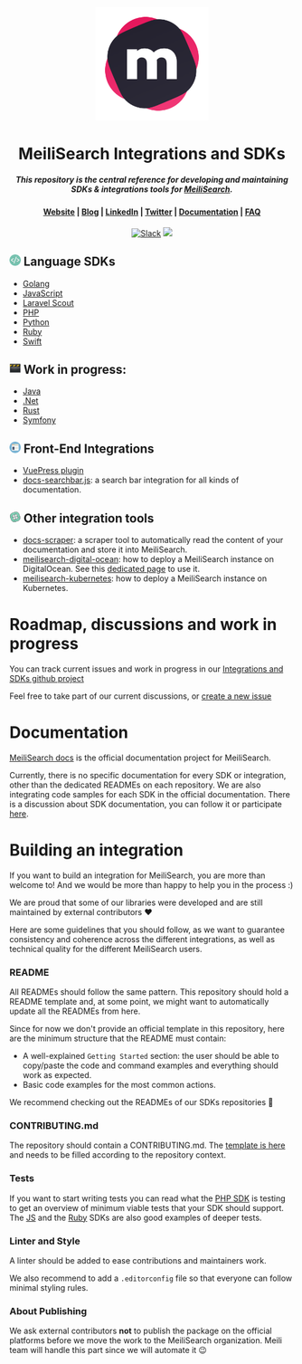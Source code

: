 <p align="center">
  <img src="assets/logos/logo.svg" alt="MeiliSearch" width="200" height="200" />
</p>


<h1 align="center">MeiliSearch Integrations and SDKs</h1>
<h5 align="center">This repository is the central reference for developing and maintaining SDKs & integrations tools for <a href="https://github.com/meilisearch/MeiliSearch">MeiliSearch</a>.
</h5>

<h4 align="center">
  <a href="https://www.meilisearch.com">Website</a> |
  <a href="https://blog.meilisearch.com">Blog</a> | 
  <a href="https://fr.linkedin.com/company/meilisearch">LinkedIn</a> | 
  <a href="https://twitter.com/meilisearch">Twitter</a> | 
  <a href="https://docs.meilisearch.com">Documentation</a> | 
  <a href="https://docs.meilisearch.com/faq/">FAQ</a>
</h4>

<p align="center">
  <a href="https://slack.meilisearch.com"><img src="https://img.shields.io/badge/slack-MeiliSearch-blue.svg?logo=slack" alt="Slack"></a>
  <a href="https://github.com/meilisearch/MeiliSearch/discussions" alt="Discussions"><img src="https://img.shields.io/badge/github-discussions-red" /></a>
</p>

## <img src="assets/icons/dev.png" width="20"> Language SDKs

- [Golang](https://github.com/meilisearch/meilisearch-go)
- [JavaScript](https://github.com/meilisearch/meilisearch-js)
- [Laravel Scout](https://github.com/meilisearch/meilisearch-laravel-scout)
- [PHP](https://github.com/meilisearch/meilisearch-php)
- [Python](https://github.com/meilisearch/meilisearch-python)
- [Ruby](https://github.com/meilisearch/meilisearch-ruby)
- [Swift](https://github.com/meilisearch/meilisearch-swift)

## <img src="assets/icons/wip.png" width="20"> Work in progress:

- [Java](https://github.com/meilisearch/meilisearch-java)
- [.Net](https://github.com/meilisearch/meilisearch-dotnet)
- [Rust](https://github.com/meilisearch/meilisearch-rust)
- [Symfony](https://github.com/meilisearch/meilisearch-symfony)

## <img src="assets/icons/front.png" width="20"> Front-End Integrations

- [VuePress plugin](https://github.com/meilisearch/vuepress-plugin-meilisearch)
- [docs-searchbar.js](https://github.com/meilisearch/docs-searchbar.js): a search bar integration for all kinds of documentation.

## <img src="assets/icons/other.png" width="20"> Other integration tools

- [docs-scraper](https://github.com/meilisearch/docs-scraper): a scraper tool to automatically read the content of your documentation and store it into MeiliSearch.
- [meilisearch-digital-ocean](https://github.com/meilisearch/meilisearch-digital-ocean): how to deploy a MeiliSearch instance on DigitalOcean. See this [dedicated page](https://docs.meilisearch.com/resources/howtos/digitalocean_droplet.html) to use it.
- [meilisearch-kubernetes](https://github.com/meilisearch/meilisearch-kubernetes): how to deploy a MeiliSearch instance on Kubernetes.

# Roadmap, discussions and work in progress

You can track current issues and work in progress in our [Integrations and SDKs github project](https://github.com/orgs/meilisearch/projects/3)

Feel free to take part of our current discussions, or [create a new issue](https://github.com/meilisearch/integration-guides/issues/new)

# Documentation

[MeiliSearch docs](https://docs.meilisearch.com) is the official documentation project for MeiliSearch.

Currently, there is no specific documentation for every SDK or integration, other than the dedicated READMEs on each repository. We are also integrating code samples for each SDK in the official documentation. There is a discussion about SDK documentation, you can follow it or participate [here](https://github.com/meilisearch/sdks/issues/3).

# Building an integration

If you want to build an integration for MeiliSearch, you are more than welcome to! And we would be more than happy to help you in the process :)

We are proud that some of our libraries were developed and are still maintained by external contributors ❤️

Here are some guidelines that you should follow, as we want to guarantee consistency and coherence across the different integrations, as well as technical quality for the different MeiliSearch users.

### README

All READMEs should follow the same pattern. This repository should hold a README template and, at some point, we might want to automatically update all the READMEs from here.

Since for now we don't provide an official template in this repository, here are the minimum structure that the README must contain:

- A well-explained `Getting Started` section: the user should be able to copy/paste the code and command examples and everything should work as expected.
- Basic code examples for the most common actions.

We recommend checking out the READMEs of our SDKs repositories 🙂

### CONTRIBUTING.md

The repository should contain a CONTRIBUTING.md. The [template is here](/templates/CONTRIBUTING.md) and needs to be filled according to the repository context.

### Tests

If you want to start writing tests you can read what the [PHP SDK](https://github.com/meilisearch/meilisearch-php) is testing to get an overview of minimum viable tests that your SDK should support. The [JS](https://github.com/meilisearch/meilisearch-js) and the [Ruby](https://github.com/meilisearch/meilisearch-ruby) SDKs are also good examples of deeper tests.

### Linter and Style

A linter should be added to ease contributions and maintainers work.

We also recommend to add a `.editorconfig` file so that everyone can follow minimal styling rules.

### About Publishing

We ask external contributors **not** to publish the package on the official platforms before we move the work to the MeiliSearch organization. Meili team will handle this part since we will automate it 😉
